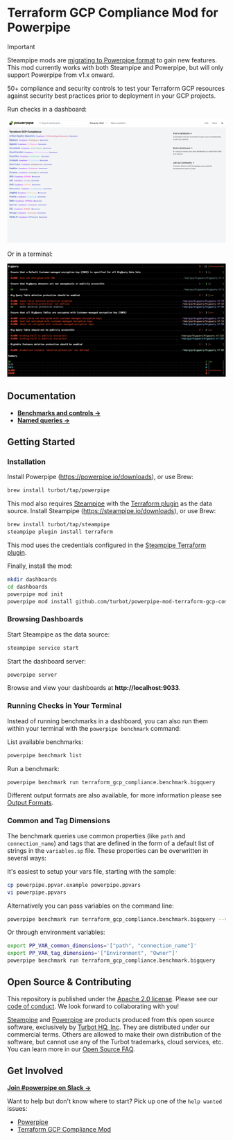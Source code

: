 # Terraform GCP Compliance Mod for Powerpipe

> [!IMPORTANT]
> Steampipe mods are [migrating to Powerpipe format](https://powerpipe.io) to gain new features. This mod currently works with both Steampipe and Powerpipe, but will only support Powerpipe from v1.x onward.


50+ compliance and security controls to test your Terraform GCP resources against security best practices prior to deployment in your GCP projects.

Run checks in a dashboard:

![image](https://raw.githubusercontent.com/turbot/steampipe-mod-terraform-gcp-compliance/add-new-checks/docs/terraform_gcp_compliance_dashboard.png)

Or in a terminal:

![image](https://raw.githubusercontent.com/turbot/steampipe-mod-terraform-gcp-compliance/add-new-checks/docs/terraform_gcp_compliance_console_output.png)

## Documentation

- **[Benchmarks and controls →](https://hub-powerpipe-io-git-development-turbot.vercel.app/mods/turbot/terraform_gcp_compliance/controls)**
- **[Named queries →](https://hub-powerpipe-io-git-development-turbot.vercel.app/mods/turbot/terraform_gcp_compliance/queries)**

## Getting Started

### Installation

Install Powerpipe (https://powerpipe.io/downloads), or use Brew:

```sh
brew install turbot/tap/powerpipe
```

This mod also requires [Steampipe](https://steampipe.io) with the [Terraform plugin](https://hub.steampipe.io/plugins/turbot/terraform) as the data source. Install Steampipe (https://steampipe.io/downloads), or use Brew:

```sh
brew install turbot/tap/steampipe
steampipe plugin install terraform
```

This mod uses the credentials configured in the [Steampipe Terraform plugin](https://hub.steampipe.io/plugins/turbot/terraform#configuration).

Finally, install the mod:

```sh
mkdir dashboards
cd dashboards
powerpipe mod init
powerpipe mod install github.com/turbot/powerpipe-mod-terraform-gcp-compliance
```

### Browsing Dashboards

Start Steampipe as the data source:

```sh
steampipe service start
```

Start the dashboard server:

```sh
powerpipe server
```

Browse and view your dashboards at **http://localhost:9033**.

### Running Checks in Your Terminal

Instead of running benchmarks in a dashboard, you can also run them within your
terminal with the `powerpipe benchmark` command:

List available benchmarks:

```sh
powerpipe benchmark list
```

Run a benchmark:

```sh
powerpipe benchmark run terraform_gcp_compliance.benchmark.bigquery
```

Different output formats are also available, for more information please see
[Output Formats](https://powerpipe.io/docs/reference/cli/benchmark#output-formats).

### Common and Tag Dimensions

The benchmark queries use common properties (like `path` and `connection_name`) and tags that are defined in the form of a default list of strings in the `variables.sp` file. These properties can be overwritten in several ways:

It's easiest to setup your vars file, starting with the sample:

```sh
cp powerpipe.ppvar.example powerpipe.ppvars
vi powerpipe.ppvars
```

Alternatively you can pass variables on the command line:

```sh
powerpipe benchmark run terraform_gcp_compliance.benchmark.bigquery --var 'tag_dimensions=["Environment", "Owner"]'
```

Or through environment variables:

```sh
export PP_VAR_common_dimensions='["path", "connection_name"]'
export PP_VAR_tag_dimensions='["Environment", "Owner"]'
powerpipe benchmark run terraform_gcp_compliance.benchmark.bigquery
```

## Open Source & Contributing

This repository is published under the [Apache 2.0 license](https://www.apache.org/licenses/LICENSE-2.0). Please see our [code of conduct](https://github.com/turbot/.github/blob/main/CODE_OF_CONDUCT.md). We look forward to collaborating with you!

[Steampipe](https://steampipe.io) and [Powerpipe](https://powerpipe.io) are products produced from this open source software, exclusively by [Turbot HQ, Inc](https://turbot.com). They are distributed under our commercial terms. Others are allowed to make their own distribution of the software, but cannot use any of the Turbot trademarks, cloud services, etc. You can learn more in our [Open Source FAQ](https://turbot.com/open-source).

## Get Involved

**[Join #powerpipe on Slack →](https://turbot.com/community/join)**

Want to help but don't know where to start? Pick up one of the `help wanted` issues:

- [Powerpipe](https://github.com/turbot/powerpipe/labels/help%20wanted)
- [Terraform GCP Compliance Mod](https://github.com/turbot/steampipe-mod-terraform-gcp-compliance/labels/help%20wanted)
